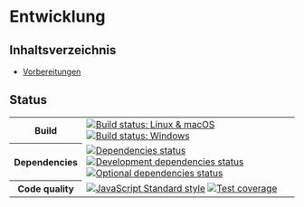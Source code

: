 # Entwicklung


## Inhaltsverzeichnis

- [Vorbereitungen](setup.md)


## Status

<table>
  <tr>
    <th>Build</th>
    <td>
      <a href="https://travis-ci.org/plotify/plotify"><img src="https://img.shields.io/travis/plotify/plotify/master.svg" alt="Build status: Linux &amp; macOS" /></a>
      <a href="https://ci.appveyor.com/project/plotify/plotify"><img src="https://ci.appveyor.com/api/projects/status/ygbl9aajfsddq6ye?svg=true" alt="Build status: Windows" /></a>
    </td>
  </tr>
  <tr>
    <th>Dependencies</th>
    <td>
      <a href="https://david-dm.org/plotify/plotify"><img src="https://img.shields.io/david/plotify/plotify.svg" alt="Dependencies status" /></a>
      <a href="https://david-dm.org/plotify/plotify?type=dev"><img src="https://img.shields.io/david/dev/plotify/plotify.svg" alt="Development dependencies status" /></a>
      <a href="https://david-dm.org/plotify/plotify?type=optional"><img src="https://img.shields.io/david/optional/plotify/plotify.svg" alt="Optional dependencies status" /></a>
    </td>
  </tr>
  <tr>
    <th>Code quality</th>
    <td>
      <a href="https://standardjs.com"><img src="https://img.shields.io/badge/code_style-standard-brightgreen.svg" alt="JavaScript Standard style" /></a>
      <a href="https://coveralls.io/github/plotify/plotify?branch=master"><img src="https://coveralls.io/repos/github/plotify/plotify/badge.svg?branch=master" alt="Test coverage" /></a>
    </td>
  </tr>
</table>
